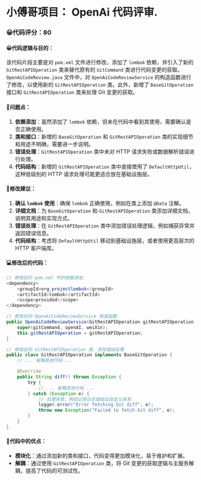 # 小傅哥项目： OpenAi 代码评审.

### 😀代码评分：80
#### 😀代码逻辑与目的：
该代码片段主要是对 `pom.xml` 文件进行修改，添加了 `lombok` 依赖，并引入了新的 `GitRestAPIOperation` 类来替代原有的 `GitCommand` 类进行代码变更的获取。`OpenAiCodeReview.java` 文件中，对 `OpenAiCodeReviewService` 的构造函数进行了修改，以使用新的 `GitRestAPIOperation` 类。此外，新增了 `BaseGitOperation` 接口和 `GitRestAPIOperation` 类来处理 Git 变更的获取。

#### 🤔问题点：
1. **依赖添加**：虽然添加了 `lombok` 依赖，但未在代码中看到其使用，需要确认是否正确使用。
2. **类和接口**：新增的 `BaseGitOperation` 和 `GitRestAPIOperation` 类的实现细节和用途不明确，需要进一步说明。
3. **错误处理**：`GitRestAPIOperation` 类中未对 HTTP 请求失败或数据解析错误进行处理。
4. **代码结构**：新增的 `GitRestAPIOperation` 类中直接使用了 `DefaultHttpUtil`，这种低级别的 HTTP 请求处理可能更适合放在基础设施层。

#### 🎯修改建议：
1. **确认 `lombok` 使用**：确保 `lombok` 正确使用，例如在类上添加 `@Data` 注解。
2. **详细文档**：为 `BaseGitOperation` 和 `GitRestAPIOperation` 类添加详细文档，说明其用途和实现方式。
3. **错误处理**：在 `GitRestAPIOperation` 类中添加错误处理逻辑，例如捕获异常并返回错误信息。
4. **代码结构**：考虑将 `DefaultHttpUtil` 移动到基础设施层，或者使用更高层次的 HTTP 客户端库。

#### 💻修改后的代码：
```java
// 修改后的 pom.xml 中的依赖添加
<dependency>
    <groupId>org.projectlombok</groupId>
    <artifactId>lombok</artifactId>
    <scope>provided</scope>
</dependency>

// 修改后的 OpenAiCodeReviewService 构造函数
public OpenAiCodeReviewService(GitRestAPIOperation gitRestAPIOperation, GitCommand gitCommand, IOpenAI openAI, WeiXin weiXin) {
    super(gitCommand, openAI, weiXin);
    this.gitRestAPIOperation = gitRestAPIOperation;
}

// 修改后的 GitRestAPIOperation 类，添加错误处理
public class GitRestAPIOperation implements BaseGitOperation {
    // ... 省略其他代码 ...

    @Override
    public String diff() throws Exception {
        try {
            // ... 省略其他代码 ...
        } catch (Exception e) {
            // 处理异常，例如记录日志或抛出自定义异常
            logger.error("Error fetching Git diff", e);
            throw new Exception("Failed to fetch Git diff", e);
        }
    }
}
```

#### 🌟代码中的优点：
- **模块化**：通过添加新的类和接口，代码变得更加模块化，易于维护和扩展。
- **解耦**：通过使用 `GitRestAPIOperation` 类，将 Git 变更的获取逻辑与主服务解耦，提高了代码的可测试性。